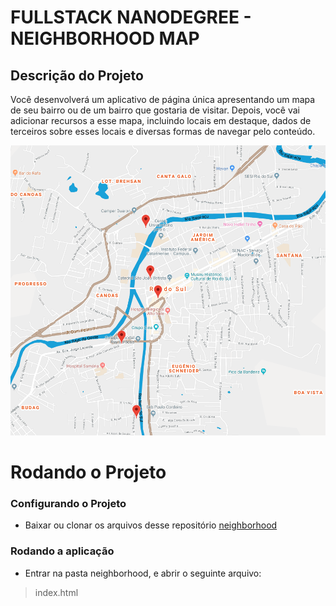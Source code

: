 # FULLSTACK NANODEGREE - NEIGHBORHOOD MAP
## Descrição do Projeto
Você desenvolverá um aplicativo de página única apresentando um mapa de seu bairro ou de um bairro que gostaria de visitar.
Depois, você vai adicionar recursos a esse mapa, incluindo locais em destaque, dados de terceiros sobre esses locais e diversas formas de navegar pelo conteúdo.

![ScreenShot](https://github.com/fxsobr/neighborhood_map/blob/master/assets/img/mapa.png)

# Rodando o Projeto

### Configurando o Projeto
- Baixar ou clonar os arquivos desse repositório [neighborhood](https://github.com/fxsobr/neighborhood_map)

### Rodando a aplicação
- Entrar na pasta neighborhood, e abrir o seguinte arquivo:
> index.html

